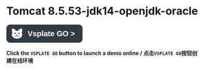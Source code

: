 # Tomcat 8.5.53-jdk14-openjdk-oracle

<a href="https://www.vsplate.com/?docker-compose=https://github.com/vsplate/dcenvs/tomcat/8.5.53-jdk14-openjdk-oracle"><img alt="VSPLATE GO" src="https://raw.githubusercontent.com/vsplate/images/master/vsgo_btn.png" width="200px"></a>

**Click the `VSPLATE GO` button to launch a demo online / 点击`VSPLATE GO`按钮创建在线环境**